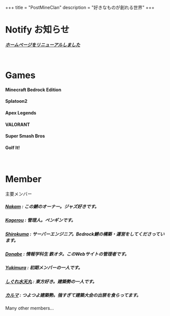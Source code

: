 +++
title = "PostMineClan"
description = "好きなものが創れる世界"
+++
# Notify お知らせ
***[ホームページをリニューアルしました](/activity/rework)***

<br>

# Games
#### Minecraft Bedrock Edition
#### Splatoon2
#### Apex Legends
#### VALORANT
#### Super Smash Bros
#### Golf It!

<br>

# Member
主要メンバー
##### [Nakam](https://twitter.com/NakaMCBE) : この鯖のオーナー。ジャズ好きです。
##### [Kagerou](https://twitter.com/taikokagerou4) : 管理人。ペンギンです。
##### [Shirokuma](https://twitter.com/mckenchiku) : サーバーエンジニア。Bedrock鯖の構築・運営をしてくださっています。
##### [Donabe](https://twitter.com/A10donabe) : 情報学科生 鉄オタ。このWebサイトの管理者です。
##### [Yukimura](https://twitter.com/momijitps) : 初期メンバーの一人です。
##### [しぐれ水天丸](https://twitter.com/Mizuyaten_Paru2) : 東方好き。建築勢の一人です。
##### [カルマ](https://twitter.com/kkkkkaruma) : つよつよ建築勢。強すぎて建築大会の出禁を食らってます。

Many other members...
